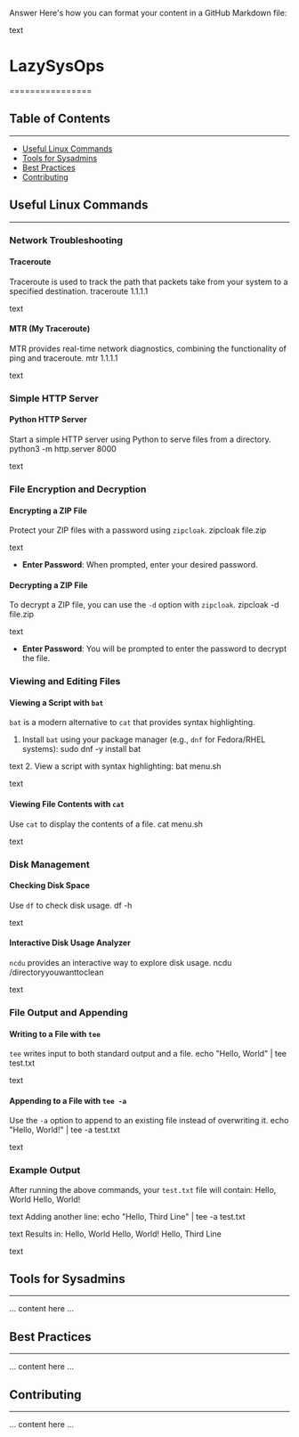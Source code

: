 Answer
Here's how you can format your content in a GitHub Markdown file:

text
# LazySysOps
================

## Table of Contents
-----------------

- [Useful Linux Commands](#useful-linux-commands)
- [Tools for Sysadmins](#tools-for-sysadmins)
- [Best Practices](#best-practices)
- [Contributing](#contributing)

## Useful Linux Commands
----------------------

### Network Troubleshooting

#### Traceroute
Traceroute is used to track the path that packets take from your system to a specified destination.
traceroute 1.1.1.1

text

#### MTR (My Traceroute)
MTR provides real-time network diagnostics, combining the functionality of ping and traceroute.
mtr 1.1.1.1

text

### Simple HTTP Server

#### Python HTTP Server
Start a simple HTTP server using Python to serve files from a directory.
python3 -m http.server 8000

text

### File Encryption and Decryption

#### Encrypting a ZIP File
Protect your ZIP files with a password using `zipcloak`.
zipcloak file.zip

text
- **Enter Password**: When prompted, enter your desired password.

#### Decrypting a ZIP File
To decrypt a ZIP file, you can use the `-d` option with `zipcloak`.
zipcloak -d file.zip

text
- **Enter Password**: You will be prompted to enter the password to decrypt the file.

### Viewing and Editing Files

#### Viewing a Script with `bat`
`bat` is a modern alternative to `cat` that provides syntax highlighting.
1. Install `bat` using your package manager (e.g., `dnf` for Fedora/RHEL systems):
sudo dnf -y install bat

text
2. View a script with syntax highlighting:
bat menu.sh

text

#### Viewing File Contents with `cat`
Use `cat` to display the contents of a file.
cat menu.sh

text

### Disk Management

#### Checking Disk Space
Use `df` to check disk usage.
df -h

text

#### Interactive Disk Usage Analyzer
`ncdu` provides an interactive way to explore disk usage.
ncdu /directoryyouwanttoclean

text

### File Output and Appending

#### Writing to a File with `tee`
`tee` writes input to both standard output and a file.
echo "Hello, World" | tee test.txt

text

#### Appending to a File with `tee -a`
Use the `-a` option to append to an existing file instead of overwriting it.
echo "Hello, World!" | tee -a test.txt

text

### Example Output

After running the above commands, your `test.txt` file will contain:
Hello, World
Hello, World!

text
Adding another line:
echo "Hello, Third Line" | tee -a test.txt

text
Results in:
Hello, World
Hello, World!
Hello, Third Line

text

## Tools for Sysadmins
----------------------

... content here ...

## Best Practices
----------------

... content here ...

## Contributing
--------------

... content here ...
